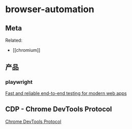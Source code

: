 browser-automation
===

## Meta

Related:
- [[chromium]]


## 产品

### playwright

[Fast and reliable end-to-end testing for modern web apps](https://playwright.dev/)


## CDP - Chrome DevTools Protocol

[Chrome DevTools Protocol](https://chromedevtools.github.io/devtools-protocol/)